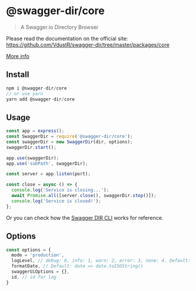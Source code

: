 # @swagger-dir/core

> A Swagger.io Directory Browser

Please read the documentation on the official site: <https://github.com/VdustR/swagger-dir/tree/master/packages/core>

[More info](../../README.md)

## Install

```js
npm i @swagger-dir/core
// or use yarn
yarn add @swagger-dir/core
```

## Usage

```js
const app = express();
const SwaggerDir = require('@swagger-dir/core');
const swaggerDir = new SwaggerDir(dir, options);
swaggerDir.start();

app.use(swaggerDir);
app.use('subPath', swaggerDir);

const server = app.listen(port);

const close = async () => {
  console.log('Service is closing...');
  await Promise.all([server.close(), swaggerDir.stop()]);
  console.log('Service is closed!');
};
```

Or you can check how the [Swagger DIR CLI](https://github.com/VdustR/swagger-dir/blob/master/packages/cli/bin/swagger-dir) works for reference.

## Options

```js
const options = {
  mode = 'production',
  logLevel, // debug: 0, info: 1, warn: 2, error: 3, none: 4. Default: info
  formatDate, // Default: date => date.toISOString()
  swaggerUiOptions = {},
  id, // id for log
}
```
